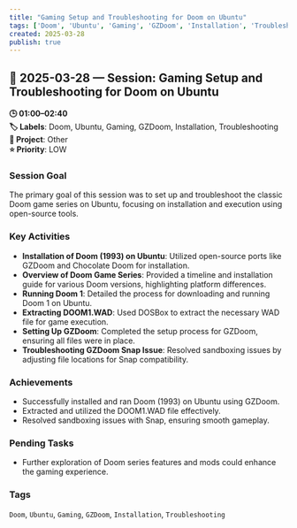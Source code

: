 ```yaml
---
title: "Gaming Setup and Troubleshooting for Doom on Ubuntu"
tags: ['Doom', 'Ubuntu', 'Gaming', 'GZDoom', 'Installation', 'Troubleshooting']
created: 2025-03-28
publish: true
---
```


## 📅 2025-03-28 — Session: Gaming Setup and Troubleshooting for Doom on Ubuntu

**🕒 01:00–02:40**  
**🏷️ Labels**: Doom, Ubuntu, Gaming, GZDoom, Installation, Troubleshooting  
**📂 Project**: Other  
**⭐ Priority**: LOW  


### Session Goal
The primary goal of this session was to set up and troubleshoot the classic Doom game series on Ubuntu, focusing on installation and execution using open-source tools.

### Key Activities
- **Installation of Doom (1993) on Ubuntu**: Utilized open-source ports like GZDoom and Chocolate Doom for installation.
- **Overview of Doom Game Series**: Provided a timeline and installation guide for various Doom versions, highlighting platform differences.
- **Running Doom 1**: Detailed the process for downloading and running Doom 1 on Ubuntu.
- **Extracting DOOM1.WAD**: Used DOSBox to extract the necessary WAD file for game execution.
- **Setting Up GZDoom**: Completed the setup process for GZDoom, ensuring all files were in place.
- **Troubleshooting GZDoom Snap Issue**: Resolved sandboxing issues by adjusting file locations for Snap compatibility.

### Achievements
- Successfully installed and ran Doom (1993) on Ubuntu using GZDoom.
- Extracted and utilized the DOOM1.WAD file effectively.
- Resolved sandboxing issues with Snap, ensuring smooth gameplay.

### Pending Tasks
- Further exploration of Doom series features and mods could enhance the gaming experience.

### Tags
`Doom`, `Ubuntu`, `Gaming`, `GZDoom`, `Installation`, `Troubleshooting`
